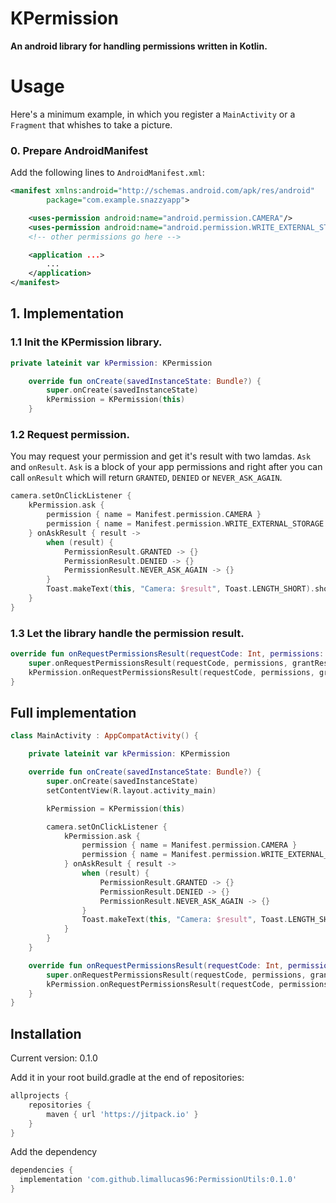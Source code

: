 
# KPermission
**An android library for handling permissions written in Kotlin.**

# Usage

Here's a minimum example, in which you register a `MainActivity` or a `Fragment` that whishes to take a picture. 

### 0. Prepare AndroidManifest

Add the following lines to `AndroidManifest.xml`:
 
```xml
<manifest xmlns:android="http://schemas.android.com/apk/res/android"
        package="com.example.snazzyapp">

    <uses-permission android:name="android.permission.CAMERA"/>
    <uses-permission android:name="android.permission.WRITE_EXTERNAL_STORAGE"/>
    <!-- other permissions go here -->

    <application ...>
        ...
    </application>
</manifest>
```

## 1. Implementation

### 1.1 Init the KPermission library.

```kotlin
private lateinit var kPermission: KPermission

    override fun onCreate(savedInstanceState: Bundle?) {
        super.onCreate(savedInstanceState)
        kPermission = KPermission(this)
    }
```

### 1.2 Request permission.

You may request your permission and get it's result with two lamdas. `Ask` and `onResult`.
`Ask` is a block of your app permissions and right after you can call `onResult` which will return `GRANTED`, `DENIED`  or `NEVER_ASK_AGAIN`.


```kotlin
camera.setOnClickListener {
    kPermission.ask {
        permission { name = Manifest.permission.CAMERA }
        permission { name = Manifest.permission.WRITE_EXTERNAL_STORAGE }
    } onAskResult { result ->
        when (result) {
            PermissionResult.GRANTED -> {}
            PermissionResult.DENIED -> {}
            PermissionResult.NEVER_ASK_AGAIN -> {}
        }
        Toast.makeText(this, "Camera: $result", Toast.LENGTH_SHORT).show()
    }
}
```

### 1.3 Let the library handle the permission result. 

```kotlin
override fun onRequestPermissionsResult(requestCode: Int, permissions: Array<out String>, grantResults: IntArray) {
    super.onRequestPermissionsResult(requestCode, permissions, grantResults)
    kPermission.onRequestPermissionsResult(requestCode, permissions, grantResults)
}
```

## Full implementation

```kotlin
class MainActivity : AppCompatActivity() {

    private lateinit var kPermission: KPermission

    override fun onCreate(savedInstanceState: Bundle?) {
        super.onCreate(savedInstanceState)
        setContentView(R.layout.activity_main)

        kPermission = KPermission(this)

        camera.setOnClickListener {
            kPermission.ask {
                permission { name = Manifest.permission.CAMERA }
                permission { name = Manifest.permission.WRITE_EXTERNAL_STORAGE }
            } onAskResult { result ->
                when (result) {
                    PermissionResult.GRANTED -> {}
                    PermissionResult.DENIED -> {}
                    PermissionResult.NEVER_ASK_AGAIN -> {}
                }
                Toast.makeText(this, "Camera: $result", Toast.LENGTH_SHORT).show()
            }
        }
    }

    override fun onRequestPermissionsResult(requestCode: Int, permissions: Array<out String>, grantResults: IntArray) {
        super.onRequestPermissionsResult(requestCode, permissions, grantResults)
        kPermission.onRequestPermissionsResult(requestCode, permissions, grantResults)
    }
}
```


## Installation

Current version: 0.1.0

Add it in your root build.gradle at the end of repositories:

```groovy
allprojects {
	repositories {
		maven { url 'https://jitpack.io' }
	}
}
```

Add the dependency

```groovy
dependencies {
  implementation 'com.github.limallucas96:PermissionUtils:0.1.0'
}
```
